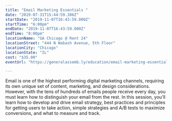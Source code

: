```yaml
---
title: "Email Marketing Essentials "
date: "2019-07-31T15:44:59.386Z"
startDate: "2019-11-07T16:43:59.000Z"
startTime: "6:00pm"
endDate: "2019-11-07T16:43:59.000Z"
endTime: "8:00pm"
locationName: "GA Chicago @ Rent 24"
locationStreet: "444 N Wabash Avenue, 5th Floor"
locationCity: "Chicago"
locationState: "IL"
cost: "$35.00"
eventUrl: "https://generalassemb.ly/education/email-marketing-essentials/chicago/84953"

---
```


Email is one of the highest performing digital marketing channels, requiring its own unique set of content, marketing, and design considerations. However, with the tens of hundreds of emails people receive every day, you must learn how to distinguish your email from the rest. In this session, you’ll learn how to develop and drive email strategy, best practices and principles for getting users to take action, simple strategies and A/B tests to maximize conversions, and what to measure and track.

